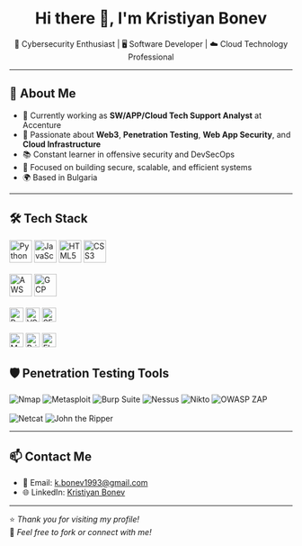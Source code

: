 <h1 align="center">Hi there 👋, I'm Kristiyan Bonev</h1>

<p align="center">
  🔐 Cybersecurity Enthusiast | 🖥️ Software Developer | ☁️ Cloud Technology Professional
</p>

---

## 🧠 About Me

- 💼 Currently working as **SW/APP/Cloud Tech Support Analyst** at Accenture
- 🔭 Passionate about **Web3**, **Penetration Testing**, **Web App Security**, and **Cloud Infrastructure**
- 📚 Constant learner in offensive security and DevSecOps
- 🎯 Focused on building secure, scalable, and efficient systems
- 🌍 Based in Bulgaria

---

## 🛠️ Tech Stack

<p align="left">
  <!-- Programming Languages -->
  <img src="https://cdn.jsdelivr.net/gh/devicons/devicon/icons/python/python-original.svg" width="40" alt="Python"/>
  <img src="https://cdn.jsdelivr.net/gh/devicons/devicon/icons/javascript/javascript-original.svg" width="40" alt="JavaScript"/>
  <img src="https://cdn.jsdelivr.net/gh/devicons/devicon/icons/html5/html5-original.svg" width="40" alt="HTML5"/>
  <img src="https://cdn.jsdelivr.net/gh/devicons/devicon/icons/css3/css3-original.svg" width="40" alt="CSS3"/>
  <br><br>

  <!-- Cloud & Platforms -->
  <img src="https://cdn.jsdelivr.net/gh/devicons/devicon/icons/amazonwebservices/amazonwebservices-original.svg" width="40" alt="AWS"/>
  <img src="https://cdn.jsdelivr.net/gh/devicons/devicon/icons/googlecloud/googlecloud-original.svg" width="40" alt="GCP"/>
  <br><br>

  <!-- Tools & IDEs -->
  <img src="https://img.shields.io/badge/Postman-FF6C37?style=for-the-badge&logo=postman&logoColor=white" height="25" alt="Postman"/>
  <img src="https://img.shields.io/badge/VsCode-007ACC?style=for-the-badge&logo=visual-studio-code&logoColor=white" height="25" alt="VSCode"/>
  <img src="https://img.shields.io/badge/SFTP-5A5A5A?style=for-the-badge&logoColor=white" height="25" alt="SFTP"/>
  <br><br>

  <!-- Databases / Logs / Identity -->
  <img src="https://img.shields.io/badge/MS SQL-CC2927?style=for-the-badge&logo=microsoft-sql-server&logoColor=white" height="25" alt="MS SQL"/>
  <img src="https://img.shields.io/badge/PIM-343434?style=for-the-badge&logoColor=white" height="25" alt="Privileged Identity Management"/>
  <img src="https://img.shields.io/badge/ELK Stack-005571?style=for-the-badge&logo=elastic&logoColor=white" height="25" alt="ELK"/>
</p>

## 🛡️ Penetration Testing Tools

<p align="left">
  <img src="https://img.shields.io/badge/Nmap-0072C6?style=for-the-badge&logoColor=white" alt="Nmap"/>
  <img src="https://img.shields.io/badge/Metasploit-272727?style=for-the-badge&logoColor=white" alt="Metasploit"/>
  <img src="https://img.shields.io/badge/Burp Suite-FF6610?style=for-the-badge&logoColor=white" alt="Burp Suite"/>
  <img src="https://img.shields.io/badge/Nessus-2E7D32?style=for-the-badge&logoColor=white" alt="Nessus"/>
  <img src="https://img.shields.io/badge/Nikto-E91E63?style=for-the-badge&logoColor=white" alt="Nikto"/>
  <img src="https://img.shields.io/badge/OWASP ZAP-000000?style=for-the-badge&logoColor=white" alt="OWASP ZAP"/>
  <br><br>
  <img src="https://img.shields.io/badge/Netcat-444444?style=for-the-badge&logoColor=white" alt="Netcat"/>
  <img src="https://img.shields.io/badge/John the Ripper-333333?style=for-the-badge&logoColor=white" alt="John the Ripper"/>
</p>


---

## 📫 Contact Me

- 📧 Email: k.bonev1993@gmail.com 
- 🌐 LinkedIn: [Kristiyan Bonev](https://www.linkedin.com/in/kristiyan-bonev/)  

---

⭐️ _Thank you for visiting my profile!_  
🔁 _Feel free to fork or connect with me!_
